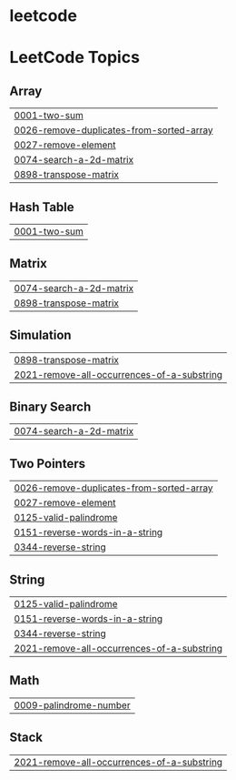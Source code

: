 # leetcode
<!---LeetCode Topics Start-->
# LeetCode Topics
## Array
|  |
| ------- |
| [0001-two-sum](https://github.com/TTanishq1/leetcode/tree/master/0001-two-sum) |
| [0026-remove-duplicates-from-sorted-array](https://github.com/TTanishq1/leetcode/tree/master/0026-remove-duplicates-from-sorted-array) |
| [0027-remove-element](https://github.com/TTanishq1/leetcode/tree/master/0027-remove-element) |
| [0074-search-a-2d-matrix](https://github.com/TTanishq1/leetcode/tree/master/0074-search-a-2d-matrix) |
| [0898-transpose-matrix](https://github.com/TTanishq1/leetcode/tree/master/0898-transpose-matrix) |
## Hash Table
|  |
| ------- |
| [0001-two-sum](https://github.com/TTanishq1/leetcode/tree/master/0001-two-sum) |
## Matrix
|  |
| ------- |
| [0074-search-a-2d-matrix](https://github.com/TTanishq1/leetcode/tree/master/0074-search-a-2d-matrix) |
| [0898-transpose-matrix](https://github.com/TTanishq1/leetcode/tree/master/0898-transpose-matrix) |
## Simulation
|  |
| ------- |
| [0898-transpose-matrix](https://github.com/TTanishq1/leetcode/tree/master/0898-transpose-matrix) |
| [2021-remove-all-occurrences-of-a-substring](https://github.com/TTanishq1/leetcode/tree/master/2021-remove-all-occurrences-of-a-substring) |
## Binary Search
|  |
| ------- |
| [0074-search-a-2d-matrix](https://github.com/TTanishq1/leetcode/tree/master/0074-search-a-2d-matrix) |
## Two Pointers
|  |
| ------- |
| [0026-remove-duplicates-from-sorted-array](https://github.com/TTanishq1/leetcode/tree/master/0026-remove-duplicates-from-sorted-array) |
| [0027-remove-element](https://github.com/TTanishq1/leetcode/tree/master/0027-remove-element) |
| [0125-valid-palindrome](https://github.com/TTanishq1/leetcode/tree/master/0125-valid-palindrome) |
| [0151-reverse-words-in-a-string](https://github.com/TTanishq1/leetcode/tree/master/0151-reverse-words-in-a-string) |
| [0344-reverse-string](https://github.com/TTanishq1/leetcode/tree/master/0344-reverse-string) |
## String
|  |
| ------- |
| [0125-valid-palindrome](https://github.com/TTanishq1/leetcode/tree/master/0125-valid-palindrome) |
| [0151-reverse-words-in-a-string](https://github.com/TTanishq1/leetcode/tree/master/0151-reverse-words-in-a-string) |
| [0344-reverse-string](https://github.com/TTanishq1/leetcode/tree/master/0344-reverse-string) |
| [2021-remove-all-occurrences-of-a-substring](https://github.com/TTanishq1/leetcode/tree/master/2021-remove-all-occurrences-of-a-substring) |
## Math
|  |
| ------- |
| [0009-palindrome-number](https://github.com/TTanishq1/leetcode/tree/master/0009-palindrome-number) |
## Stack
|  |
| ------- |
| [2021-remove-all-occurrences-of-a-substring](https://github.com/TTanishq1/leetcode/tree/master/2021-remove-all-occurrences-of-a-substring) |
<!---LeetCode Topics End-->